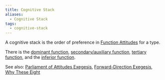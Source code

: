 ```yaml
---
title: Cognitive Stack
aliases:
  - Cognitive Stack
tags:
  - cognitive-stack
---
```


A cognitive stack is the order of preference in [Function Attitudes](/wiki/fundamentals/function-attitude) for a type.

There is the [dominant function](/wiki/dominant-function), [secondary/auxiliary function](/wiki/function-attitude/cognitive-stack/secondary-function), [tertiary function](/wiki/function-attitude/cognitive-stack/tertiary-function), and the [inferior function](/wiki/inferior-function).

See also: [Parliament of Attitudes Exegesis](/wiki/exegeses/parliament-of-attitudes), [Forward-Direction Exegesis](/wiki/exegeses/forward-direction-exegesis), [Why These Eight](/wiki/our-difficulties/why-these-eight)
